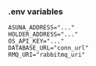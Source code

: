 ### .env variables

```
ASUNA_ADDRESS="..."
HOLDER_ADDRESS="..."
OS_API_KEY="..."
DATABASE_URL="conn_url"
RMQ_URI="rabbitmq_uri"
```